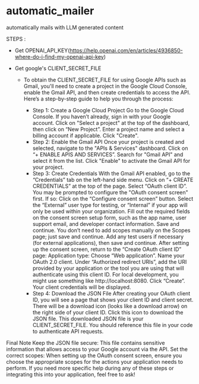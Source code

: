 # automatic_mailer
automatically mails with LLM generated content

STEPS :

- Get OPENAI_API_KEY(https://help.openai.com/en/articles/4936850-where-do-i-find-my-openai-api-key)
- Get google's CLIENT_SECRET_FILE

    - To obtain the CLIENT_SECRET_FILE for using Google APIs such as Gmail, you'll need to create a project in the Google Cloud Console, enable the Gmail API, and then create credentials to access the API. Here’s a step-by-step guide to help you through the process:

        - Step 1: Create a Google Cloud Project
Go to the Google Cloud Console.
If you haven’t already, sign in with your Google account.
Click on "Select a project" at the top of the dashboard, then click on “New Project”.
Enter a project name and select a billing account if applicable. Click "Create".
        - Step 2: Enable the Gmail API
Once your project is created and selected, navigate to the "APIs & Services" dashboard.
Click on “+ ENABLE APIS AND SERVICES”.
Search for "Gmail API" and select it from the list.
Click "Enable" to activate the Gmail API for your project.
        - Step 3: Create Credentials
With the Gmail API enabled, go to the “Credentials” tab on the left-hand side menu.
Click on “+ CREATE CREDENTIALS” at the top of the page.
Select “OAuth client ID”.
You may be prompted to configure the "OAuth consent screen" first. If so:
Click on the “Configure consent screen” button.
Select the “External” user type for testing, or “Internal” if your app will only be used within your organization.
Fill out the required fields on the consent screen setup form, such as the app name, user support email, and developer contact information. Save and continue.
You don’t need to add scopes manually on the Scopes page; just save and continue.
Add any test users if necessary (for external applications), then save and continue.
After setting up the consent screen, return to the “Create OAuth client ID” page:
Application type: Choose “Web application”.
Name your OAuth 2.0 client.
Under “Authorized redirect URIs”, add the URI provided by your application or the tool you are using that will authenticate using this client ID. For local development, you might use something like http://localhost:8080.
Click “Create”. Your client credentials will be displayed.
        - Step 4: Download the JSON File
After creating your OAuth client ID, you will see a page that shows your client ID and client secret.
There will be a download icon (looks like a download arrow) on the right side of your client ID. Click this icon to download the JSON file.
This downloaded JSON file is your CLIENT_SECRET_FILE. You should reference this file in your code to authenticate API requests.

Final Note
Keep the JSON file secure: This file contains sensitive information that allows access to your Google account via the API.
Set the correct scopes: When setting up the OAuth consent screen, ensure you choose the appropriate scopes for the actions your application needs to perform.
If you need more specific help during any of these steps or integrating this into your application, feel free to ask!


